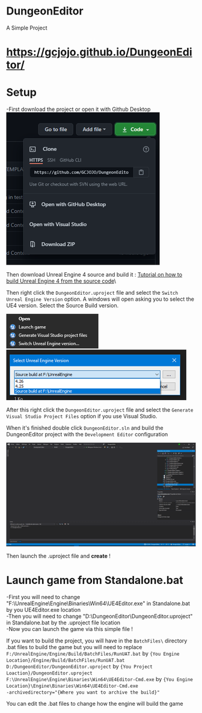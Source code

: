 # DungeonEditor
 A Simple Project
 
 # https://gcjojo.github.io/DungeonEditor/

# Setup

-First download the project or open it with Github Desktop\
![download-source-img](https://github.com/GCJOJO/DungeonEditor/blob/master/docs/Ressources/IMG/download-source.PNG)

Then download Unreal Engine 4 source and build it : [Tutorial on how to build Unreal Engine 4 from the source code](https://github.com/EpicGames/UnrealEngine#getting-up-and-running)\


Then right click the ```DungeonEditor.uproject``` file and select the ```Switch Unreal Engine Version``` option. A windows will open asking you to select the UE4 version. Select the Source Build version.

![switch-ue4-img](https://github.com/GCJOJO/DungeonEditor/blob/master/docs/Ressources/IMG/switch-ue4-version-and-gen-file.png)
![switch-windows-img](https://github.com/GCJOJO/DungeonEditor/blob/master/docs/Ressources/IMG/switc-ue4-version-windows.PNG)

After this right click the ```DungeonEditor.uproject``` file and select the ```Generate Visual Studio Project Files``` option if you use Visual Studio.

When it's finished double click ```DungeonEditor.sln``` and build the DungeonEditor project with the ```Development Editor``` configuration

![build-source-img](https://github.com/GCJOJO/DungeonEditor/blob/master/docs/Ressources/IMG/build-source.png)

Then launch the .uproject file and **create** !

# Launch game from Standalone.bat
  -First you will need to change "F:\UnrealEngine\Engine\Binaries\Win64\UE4Editor.exe" in Standalone.bat by you UE4Editor.exe location\
  -Then you will need to change "D:\DungeonEditor\DungeonEditor.uproject" in Standalone.bat by the .uproject file location\
  -Now you can launch the game via this simple file !

If you want to build the project, you will have in the ```BatchFiles\``` directory .bat files to build the game but you will need to replace ```F:/UnrealEngine/Engine/Build/BatchFiles/RunUAT.bat``` by ```{You Engine Location}/Engine/Build/BatchFiles/RunUAT.bat```\
```D:/DungeonEditor/DungeonEditor.uproject``` by ```{You Project Loaction}/DungeonEditor.uproject```\
```F:\UnrealEngine\Engine\Binaries\Win64\UE4Editor-Cmd.exe``` by ```{You Engine Location}\Engine\Binaries\Win64\UE4Editor-Cmd.exe```\
```-archivedirectory="{Where you want to archive the build}"```


You can edit the .bat files to change how the engine will build the game
